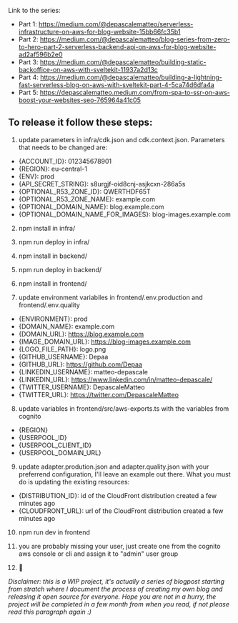 Link to the series:
- Part 1: https://medium.com/@depascalematteo/serverless-infrastructure-on-aws-for-blog-website-15bb66fc35b1
- Part 2: https://medium.com/@depascalematteo/blog-series-from-zero-to-hero-part-2-serverless-backend-api-on-aws-for-blog-website-ad2af596b2e0
- Part 3: https://medium.com/@depascalematteo/building-static-backoffice-on-aws-with-sveltekit-11937a2d13c
- Part 4: https://medium.com/@depascalematteo/building-a-lightning-fast-serverless-blog-on-aws-with-sveltekit-part-4-5ca74d6dfa4a
- Part 5: https://depascalematteo.medium.com/from-spa-to-ssr-on-aws-boost-your-websites-seo-765964a41c05


## To release it follow these steps:

1. update parameters in infra/cdk.json and cdk.context.json. Parameters that needs to be changed are:
- {ACCOUNT_ID}: 012345678901
- {REGION}: eu-central-1
- {ENV}: prod
- {API_SECRET_STRING}: s8urgjf-oid8cnj-asjkcxn-286a5s
- {OPTIONAL_R53_ZONE_ID}: QWERTHDF65T
- {OPTIONAL_R53_ZONE_NAME}: example.com
- {OPTIONAL_DOMAIN_NAME}: blog.example.com
- {OPTIONAL_DOMAIN_NAME_FOR_IMAGES}: blog-images.example.com

2. npm install in infra/

3. npm run deploy in infra/

4. npm install in backend/

5. npm run deploy in backend/

6. npm install in frontend/

7. update environment variabiles in frontend/.env.production and frontend/.env.quality
- {ENVIRONMENT}: prod
- {DOMAIN_NAME}: example.com
- {DOMAIN_URL}: https://blog.example.com
- {IMAGE_DOMAIN_URL}: https://blog-images.example.com
- {LOGO_FILE_PATH}: logo.png
- {GITHUB_USERNAME}: Depaa
- {GITHUB_URL}: https://github.com/Depaa
- {LINKEDIN_USERNAME}: matteo-depascale 
- {LINKEDIN_URL}: https://www.linkedin.com/in/matteo-depascale/
- {TWITTER_USERNAME}: DepascaleMatteo
- {TWITTER_URL}: https://twitter.com/DepascaleMatteo

8. update variables in frontend/src/aws-exports.ts with the variables from cognito
- {REGION}
- {USERPOOL_ID}
- {USERPOOL_CLIENT_ID}
- {USERPOOL_DOMAIN_URL}

9. update adapter.prodution.json and adapter.quality.json with your preferrend configuration, I'll leave an example out there. What you must do is updating the existing resources:
- {DISTRIBUTION_ID}: id of the CloudFront distribution created a few minutes ago
- {CLOUDFRONT_URL}: url of the CloudFront distribution created a few minutes ago

10. npm run dev in frontend

11. you are probably missing your user, just create one from the cognito aws console or cli and assign it to "admin" user group

12. 🎉

<i>Disclaimer: this is a WIP project, it's actually a series of blogpost starting from stratch where I document the process of creating my own blog and releasing it open source for everyone. Hope you are not in a hurry, the project will be completed in a few month from when you read, if not please read this paragraph again :)</i>
